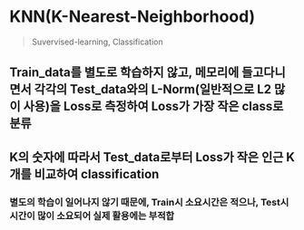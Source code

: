 # KNN(K-Nearest-Neighborhood)

> Suvervised-learning, Classification

## Train_data를 별도로 학습하지 않고, 메모리에 들고다니면서 각각의 Test_data와의 L-Norm(일반적으로 L2 많이 사용)을 Loss로 측정하여 Loss가 가장 작은 class로 분류
## K의 숫자에 따라서 Test_data로부터 Loss가 작은 인근 K개를 비교하여 classification

### 별도의 학습이 일어나지 않기 때문에, Train시 소요시간은 적으나, Test시 시간이 많이 소요되어 실제 활용에는 부적합



